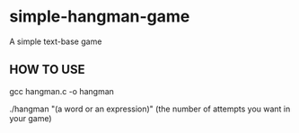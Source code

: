 # simple-hangman-game

A simple text-base game

## **HOW TO USE**

gcc hangman.c -o hangman

./hangman "(a word or an expression)" (the number of attempts you want in your game)
